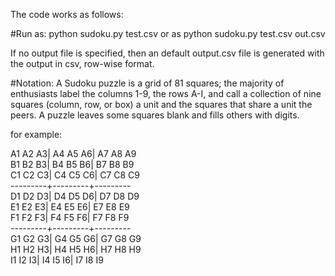 The code works as follows:

#Run as: 
    python sudoku.py test.csv 
or as
    python sudoku.py test.csv out.csv

If no output file is specified, then an default output.csv file is generated with the output in csv, row-wise format.

#Notation:
A Sudoku puzzle is a grid of 81 squares; the majority of enthusiasts label the columns 1-9, the rows A-I, and call a collection of nine squares (column, row, or box) a unit and the squares that share a unit the peers. A puzzle leaves some squares blank and fills others with digits. 

for example:

 A1 A2 A3| A4 A5 A6| A7 A8 A9    
 B1 B2 B3| B4 B5 B6| B7 B8 B9    
 C1 C2 C3| C4 C5 C6| C7 C8 C9    
---------+---------+---------    
 D1 D2 D3| D4 D5 D6| D7 D8 D9    
 E1 E2 E3| E4 E5 E6| E7 E8 E9    
 F1 F2 F3| F4 F5 F6| F7 F8 F9    
---------+---------+---------    
 G1 G2 G3| G4 G5 G6| G7 G8 G9    
 H1 H2 H3| H4 H5 H6| H7 H8 H9    
 I1 I2 I3| I4 I5 I6| I7 I8 I9    
